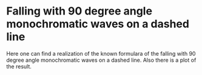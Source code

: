 # Falling with 90 degree angle monochromatic waves on a dashed line

Here one can find a realization of the known formulara of the falling with 90 degree angle monochromatic waves on a dashed line. Also there is a plot of the result.
